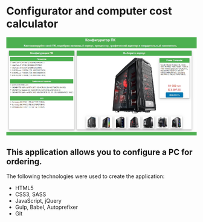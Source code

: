 **Configurator and computer cost calculator**
============

![screenshot of sample](Sample.jpg)

**This application allows you to configure a PC for ordering.**
---
The following technologies were used to create the application:
* HTML5
* CSS3, SASS
* JavaScript, jQuery
* Gulp, Babel, Autoprefixer
* Git